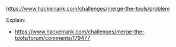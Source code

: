 https://www.hackerrank.com/challenges/merge-the-tools/problem

Explain:

- https://www.hackerrank.com/challenges/merge-the-tools/forum/comments/179477
